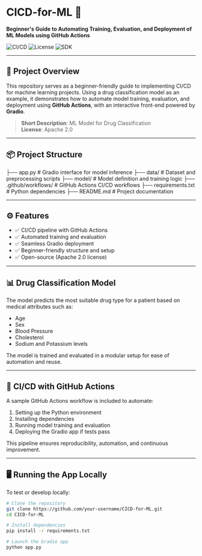 # CICD-for-ML 🚀  
**Beginner's Guide to Automating Training, Evaluation, and Deployment of ML Models using GitHub Actions**

![CI/CD](https://img.shields.io/badge/CICD-GitHub%20Actions-blue)
![License](https://img.shields.io/badge/license-Apache%202.0-green)
![SDK](https://img.shields.io/badge/SDK-Gradio%20v5.29.1-purple)

---

## 🧪 Project Overview

This repository serves as a beginner-friendly guide to implementing CI/CD for machine learning projects. Using a drug classification model as an example, it demonstrates how to automate model training, evaluation, and deployment using **GitHub Actions**, with an interactive front-end powered by **Gradio**.

> **Short Description**: ML Model for Drug Classification  
> **License**: Apache 2.0

---

## 📦 Project Structure

├── app.py # Gradio interface for model inference
├── data/ # Dataset and preprocessing scripts
├── model/ # Model definition and training logic
├── .github/workflows/ # GitHub Actions CI/CD workflows
├── requirements.txt # Python dependencies
├── README.md # Project documentation


---

## ⚙️ Features

- ✅ CI/CD pipeline with GitHub Actions  
- ✅ Automated training and evaluation  
- ✅ Seamless Gradio deployment  
- ✅ Beginner-friendly structure and setup  
- ✅ Open-source (Apache 2.0 license)

---

## 📊 Drug Classification Model

The model predicts the most suitable drug type for a patient based on medical attributes such as:

- Age  
- Sex  
- Blood Pressure  
- Cholesterol  
- Sodium and Potassium levels

The model is trained and evaluated in a modular setup for ease of automation and reuse.

---

## 🚀 CI/CD with GitHub Actions

A sample GitHub Actions workflow is included to automate:

1. Setting up the Python environment
2. Installing dependencies
3. Running model training and evaluation
4. Deploying the Gradio app if tests pass

This pipeline ensures reproducibility, automation, and continuous improvement.

---

## 🖥️ Running the App Locally

To test or develop locally:

```bash
# Clone the repository
git clone https://github.com/your-username/CICD-for-ML.git
cd CICD-for-ML

# Install dependencies
pip install -r requirements.txt

# Launch the Gradio app
python app.py
